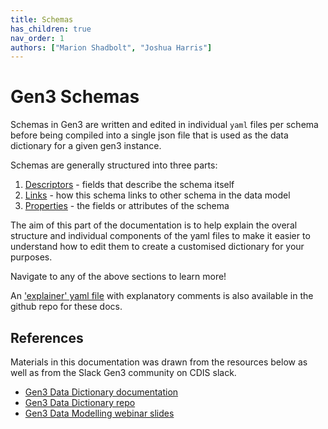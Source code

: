 ```yaml
---
title: Schemas
has_children: true
nav_order: 1
authors: ["Marion Shadbolt", "Joshua Harris"]
---
```


# Gen3 Schemas

Schemas in Gen3 are written and edited in individual `yaml` files per schema before being compiled into a single json file that is used as the data dictionary for a given gen3 instance.

Schemas are generally structured into three parts:
1. [Descriptors](descriptors.md) - fields that describe the schema itself
2. [Links](links.md) - how this schema links to other schema in the data model
3. [Properties](properties.md) - the fields or attributes of the schema

The aim of this part of the documentation is to help explain the overal structure and individual components of the yaml files to make it easier to understand how to edit them to create a customised dictionary for your purposes.

Navigate to any of the above sections to learn more!

An ['explainer' yaml file](explainer_schema.yaml) with explanatory comments is also available in the github repo for these docs.

## References

Materials in this documentation was drawn from the resources below as well as from the Slack Gen3 community on CDIS slack.

* [Gen3 Data Dictionary documentation](https://gen3.org/resources/user/dictionary/)
* [Gen3 Data Dictionary repo](https://github.com/uc-cdis/datadictionary)
* [Gen3 Data Modelling webinar slides](https://gen3.org/community/webinars/Webinar_20190509.pdf)
